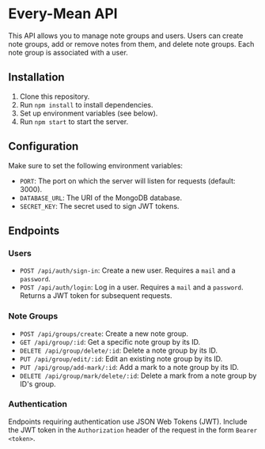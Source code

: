 # Every-Mean API

This API allows you to manage note groups and users. Users can create note groups, add or remove notes from them, and delete note groups. Each note group is associated with a user.

## Installation

1. Clone this repository.
2. Run `npm install` to install dependencies.
3. Set up environment variables (see below).
4. Run `npm start` to start the server.

## Configuration

Make sure to set the following environment variables:

- `PORT`: The port on which the server will listen for requests (default: 3000).
- `DATABASE_URL`: The URI of the MongoDB database.
- `SECRET_KEY`: The secret used to sign JWT tokens.

## Endpoints

### Users

- `POST /api/auth/sign-in`: Create a new user. Requires a `mail` and a `password`.
- `POST /api/auth/login`: Log in a user. Requires a `mail` and a `password`. Returns a JWT token for subsequent requests.

### Note Groups

- `POST /api/groups/create`: Create a new note group.
- `GET /api/group/:id`: Get a specific note group by its ID.
- `DELETE /api/group/delete/:id`: Delete a note group by its ID.
- `PUT /api/group/edit/:id`: Edit an existing note group by its ID.
- `PUT /api/group/add-mark/:id`: Add a mark to a note group by its ID.
- `DELETE /api/group/mark/delete/:id`: Delete a mark from a note group by ID's group.

### Authentication

Endpoints requiring authentication use JSON Web Tokens (JWT). Include the JWT token in the `Authorization` header of the request in the form `Bearer <token>`.
